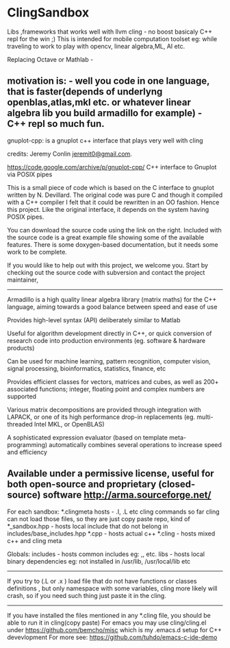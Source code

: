 # ClingSandbox
Libs ,frameworks that works well with llvm cling - no boost basicaly
C++ repl for the win ;)
This is intended for mobile computation toolset eg: while traveling to work to play with opencv, linear algebra,ML, AI etc.

Replacing Octave or Mathlab - 
  
  motivation is:
    - well you code in one language, that is faster(depends of underlyng openblas,atlas,mkl etc. or whatever linear algebra lib you build armadillo for example)
    - C++ repl so much fun.
---------------------------------------------------------------------------------------------------------------------------------------------------
gnuplot-cpp:
  is a gnuplot c++ interface that plays very well with cling
  
  credits: Jeremy Conlin jeremit0@gmail.com.
  
https://code.google.com/archive/p/gnuplot-cpp/
C++ interface to Gnuplot via POSIX pipes

This is a small piece of code which is based on the C interface to gnuplot written by N. Devillard. The original code was pure C and though it compiled with a C++ compiler I felt that it could be rewritten in an OO fashion. Hence this project. Like the original interface, it depends on the system having POSIX pipes.

You can download the source code using the link on the right. Included with the source code is a great example file showing some of the available features. There is some doxygen-based documentation, but it needs some work to be complete.

If you would like to help out with this project, we welcome you. Start by checking out the source code with subversion and contact the project maintainer, 


---------------------------------------------------------------------------------------------------------------------------------------------------

Armadillo is a high quality linear algebra library (matrix maths) for the C++ language, aiming towards a good balance between speed and ease of use
 
Provides high-level syntax (API) deliberately similar to Matlab
 
Useful for algorithm development directly in C++, or quick conversion of research code into production environments (eg. software & hardware products)
 
Can be used for machine learning, pattern recognition, computer vision, signal processing, bioinformatics, statistics, finance, etc
 
Provides efficient classes for vectors, matrices and cubes, as well as 200+ associated functions; integer, floating point and complex numbers are supported
 
Various matrix decompositions are provided through integration with LAPACK, or one of its high performance drop-in replacements (eg. multi-threaded Intel MKL, or OpenBLAS)
 
A sophisticated expression evaluator (based on template meta-programming) automatically combines several operations to increase speed and efficiency
 
Available under a permissive license, useful for both open-source and proprietary (closed-source) software 
http://arma.sourceforge.net/ 
---------------------------------------------------------------------------------------------------------------------------------------------------

For each sandbox:
*.clingmeta hosts - .I, .L etc cling commands so far cling can not load those files, so they are just copy paste repo, kind of
*_sandbox.hpp - hosts local include that do not belong in includes/base_includes.hpp
*.cpp - hosts actual c++
*.cling - hosts mixed c++ and cling meta

Globals:
  includes - hosts common includes eg: <iostream> ,<algorithm>, <numeric> etc.
  libs - hosts local binary dependencies eg: not installed in /usr/lib, /usr/local/lib etc

---------------------------------------------------------------------------------------------------------------------------------------------------

If you try to (.L or .x ) load file that do not have functions or classes definitions , but only namespace with some variables, cling more likely will crash,
  so if you need such thing just paste it in the cling.
  
---------------------------------------------------------------------------------------------------------------------------------------------------

If you have installed the files mentioned in any *.cling file, you should be able to run it in cling(copy paste)
For emacs you may use cling/cling.el under https://github.com/bemcho/misc which is my .emacs.d setup for C++ devevlopment
For more see: https://github.com/tuhdo/emacs-c-ide-demo
